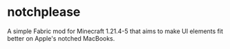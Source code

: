 # notchplease
A simple Fabric mod for Minecraft 1.21.4-5 that aims to make UI elements fit better on Apple's notched MacBooks.

